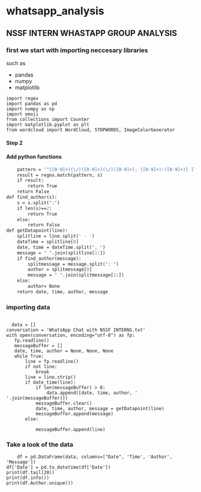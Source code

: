 # whatsapp_analysis
## NSSF INTERN WHASTAPP GROUP ANALYSIS
### first we start with importing neccesary libraries
such as
* pandas 
* numpy
* matplotlib
```
import regex
import pandas as pd
import numpy as np
import emoji
from collections import Counter
import matplotlib.pyplot as plt
from wordcloud import WordCloud, STOPWORDS, ImageColorGenerator
```
#### Step 2 
#### Add python functions
```def date_time(s):
    pattern = '^([0-9]+)(\/)([0-9]+)(\/)([0-9]+), ([0-9]+):([0-9]+)[ ]?(AM|PM|am|pm)? -'
    result = regex.match(pattern, s)
    if result:
        return True
    return False
def find_author(s):
    s = s.split(":")
    if len(s)==2:
        return True
    else:
        return False
def getDatapoint(line):
    splitline = line.split(' - ')
    dateTime = splitline[0]
    date, time = dateTime.split(", ")
    message = " ".join(splitline[1:])
    if find_author(message):
        splitmessage = message.split(": ")
        author = splitmessage[0]
        message = " ".join(splitmessage[1:])
    else:
        author= None
    return date, time, author, message
   ```

  ###  importing data 
 ```
   
   data = []
conversation = 'WhatsApp Chat with NSSF INTERNS.txt'
with open(conversation, encoding="utf-8") as fp:
    fp.readline()
    messageBuffer = []
    date, time, author = None, None, None
    while True:
        line = fp.readline()
        if not line:
            break
        line = line.strip()
        if date_time(line):
            if len(messageBuffer) > 0:
                data.append([date, time, author, ' '.join(messageBuffer)])
            messageBuffer.clear()
            date, time, author, message = getDatapoint(line)
            messageBuffer.append(message)
        else:
        
            messageBuffer.append(line)
 ```
            
 ### Take a look of the data
 ```
     df = pd.DataFrame(data, columns=["Date", 'Time', 'Author', 'Message'])
df['Date'] = pd.to_datetime(df['Date'])
print(df.tail(20))
print(df.info())
print(df.Author.unique())
